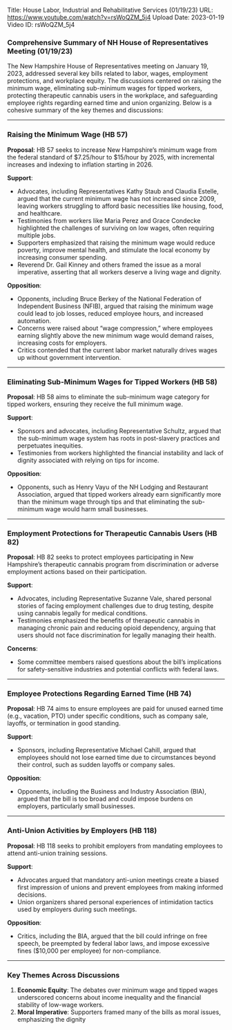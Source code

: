 Title: House Labor, Industrial and Rehabilitative Services (01/19/23)
URL: https://www.youtube.com/watch?v=rsWoQZM_5j4
Upload Date: 2023-01-19
Video ID: rsWoQZM_5j4

### Comprehensive Summary of NH House of Representatives Meeting (01/19/23)  

The New Hampshire House of Representatives meeting on January 19, 2023, addressed several key bills related to labor, wages, employment protections, and workplace equity. The discussions centered on raising the minimum wage, eliminating sub-minimum wages for tipped workers, protecting therapeutic cannabis users in the workplace, and safeguarding employee rights regarding earned time and union organizing. Below is a cohesive summary of the key themes and discussions:

---

### **Raising the Minimum Wage (HB 57)**  
**Proposal**: HB 57 seeks to increase New Hampshire’s minimum wage from the federal standard of $7.25/hour to $15/hour by 2025, with incremental increases and indexing to inflation starting in 2026.  

**Support**:  
- Advocates, including Representatives Kathy Staub and Claudia Estelle, argued that the current minimum wage has not increased since 2009, leaving workers struggling to afford basic necessities like housing, food, and healthcare.  
- Testimonies from workers like Maria Perez and Grace Condecke highlighted the challenges of surviving on low wages, often requiring multiple jobs.  
- Supporters emphasized that raising the minimum wage would reduce poverty, improve mental health, and stimulate the local economy by increasing consumer spending.  
- Reverend Dr. Gail Kinney and others framed the issue as a moral imperative, asserting that all workers deserve a living wage and dignity.  

**Opposition**:  
- Opponents, including Bruce Berkey of the National Federation of Independent Business (NFIB), argued that raising the minimum wage could lead to job losses, reduced employee hours, and increased automation.  
- Concerns were raised about “wage compression,” where employees earning slightly above the new minimum wage would demand raises, increasing costs for employers.  
- Critics contended that the current labor market naturally drives wages up without government intervention.  

---

### **Eliminating Sub-Minimum Wages for Tipped Workers (HB 58)**  
**Proposal**: HB 58 aims to eliminate the sub-minimum wage category for tipped workers, ensuring they receive the full minimum wage.  

**Support**:  
- Sponsors and advocates, including Representative Schultz, argued that the sub-minimum wage system has roots in post-slavery practices and perpetuates inequities.  
- Testimonies from workers highlighted the financial instability and lack of dignity associated with relying on tips for income.  

**Opposition**:  
- Opponents, such as Henry Vayu of the NH Lodging and Restaurant Association, argued that tipped workers already earn significantly more than the minimum wage through tips and that eliminating the sub-minimum wage would harm small businesses.  

---

### **Employment Protections for Therapeutic Cannabis Users (HB 82)**  
**Proposal**: HB 82 seeks to protect employees participating in New Hampshire’s therapeutic cannabis program from discrimination or adverse employment actions based on their participation.  

**Support**:  
- Advocates, including Representative Suzanne Vale, shared personal stories of facing employment challenges due to drug testing, despite using cannabis legally for medical conditions.  
- Testimonies emphasized the benefits of therapeutic cannabis in managing chronic pain and reducing opioid dependency, arguing that users should not face discrimination for legally managing their health.  

**Concerns**:  
- Some committee members raised questions about the bill’s implications for safety-sensitive industries and potential conflicts with federal laws.  

---

### **Employee Protections Regarding Earned Time (HB 74)**  
**Proposal**: HB 74 aims to ensure employees are paid for unused earned time (e.g., vacation, PTO) under specific conditions, such as company sale, layoffs, or termination in good standing.  

**Support**:  
- Sponsors, including Representative Michael Cahill, argued that employees should not lose earned time due to circumstances beyond their control, such as sudden layoffs or company sales.  

**Opposition**:  
- Opponents, including the Business and Industry Association (BIA), argued that the bill is too broad and could impose burdens on employers, particularly small businesses.  

---

### **Anti-Union Activities by Employers (HB 118)**  
**Proposal**: HB 118 seeks to prohibit employers from mandating employees to attend anti-union training sessions.  

**Support**:  
- Advocates argued that mandatory anti-union meetings create a biased first impression of unions and prevent employees from making informed decisions.  
- Union organizers shared personal experiences of intimidation tactics used by employers during such meetings.  

**Opposition**:  
- Critics, including the BIA, argued that the bill could infringe on free speech, be preempted by federal labor laws, and impose excessive fines ($10,000 per employee) for non-compliance.  

---

### **Key Themes Across Discussions**  
1. **Economic Equity**: The debates over minimum wage and tipped wages underscored concerns about income inequality and the financial stability of low-wage workers.  
2. **Moral Imperative**: Supporters framed many of the bills as moral issues, emphasizing the dignity